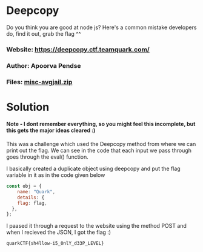 Deepcopy
=

Do you think you are good at node js? Here's a common mistake developers do, find it out, grab the flag ^^

### Website: https://deepcopy.ctf.teamquark.com/

### Author: Apoorva Pendse

### Files: [misc-avgjail.zip](./misc-avgjail.zip)

Solution
=

#### Note - I dont remember everything, so you might feel this incomplete, but this gets the major ideas cleared :)

This was a challenge which used the Deepcopy method from where we can print out the flag. We can see in the code that each input we pass through goes through the eval() function.

I basically created a duplicate object using deepcopy and put the flag variable in it as in the code given below

```js
const obj = {
    name: "Quark",
    details: {
    flag: flag,
  },
};  
```

I paased it through a request to the website using the method POST and when I recieved the JSON, I got the flag :)

`quarkCTF{sh4llow-i5_0nlY_d33P_LEVEL}`

